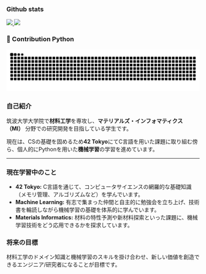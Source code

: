 ### Github stats
<a href="https://github.com/guruguruge/github-readme-stats">
  <img src="https://github-readme-stats.vercel.app/api?username=guruguruge&count_private=true&show_icons=true&theme=synthwave" />
  <img src="https://github-readme-stats.vercel.app/api/top-langs/?username=guruguruge&layout=compact&theme=synthwave" />
<a>

### 🐍 Contribution Python  
![snake gif](https://raw.githubusercontent.com/guruguruge/guruguruge/output/github-contribution-grid-snake.svg)  

### 自己紹介
筑波大学大学院で**材料工学**を専攻し、**マテリアルズ・インフォマティクス（MI）** 分野での研究開発を目指している学生です。

現在は、CSの基礎を固めるため**42 Tokyo**にてC言語を用いた課題に取り組む傍ら、個人的にPythonを用いた**機械学習**の学習を進めています。

---

### 現在学習中のこと

-   **42 Tokyo:** C言語を通じて、コンピュータサイエンスの網羅的な基礎知識（メモリ管理、アルゴリズムなど）を学んでいます。
-   **Machine Learning:** 有志で集まった仲間と自主的に勉強会を立ち上げ、技術書を輪読しながら機械学習の基礎を体系的に学んでいます。
-   **Materials Informatics:** 材料の特性予測や新材料探索といった課題に、機械学習技術をどう応用できるかを探求しています。

### 将来の目標

材料工学のドメイン知識と機械学習のスキルを掛け合わせ、新しい価値を創造できるエンジニア/研究者になることが目標です。

<!--
**guruguruge/guruguruge** is a ✨ _special_ ✨ repository because its `README.md` (this file) appears on your GitHub profile.

Here are some ideas to get you started:

- 🔭 I’m currently working on ...
- 🌱 I’m currently learning ...
- 👯 I’m looking to collaborate on ...
- 🤔 I’m looking for help with ...
- 💬 Ask me about ...
- 📫 How to reach me: ...
- 😄 Pronouns: ...
- ⚡ Fun fact: ...
-->


